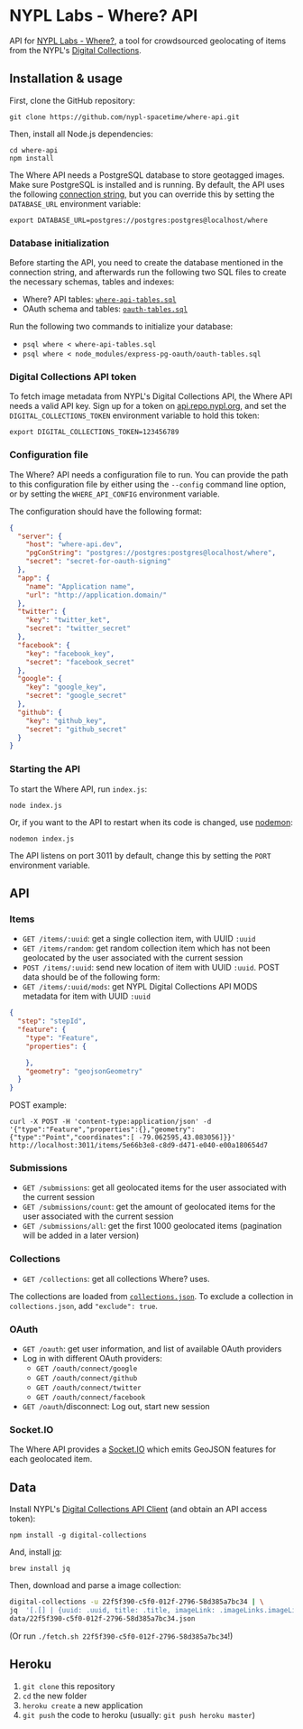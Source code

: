 # NYPL Labs - Where? API

API for [NYPL Labs - Where?](https://github.com/nypl-spacetime/where), a tool for crowdsourced geolocating of items from the NYPL's [Digital Collections](http://digitalcollections.nypl.org/).

## Installation & usage

First, clone the GitHub repository:

    git clone https://github.com/nypl-spacetime/where-api.git

Then, install all Node.js dependencies:

    cd where-api
    npm install

The Where API needs a PostgreSQL database to store geotagged images. Make sure PostgreSQL is installed and is running. By default, the API uses the following [connection string](https://github.com/brianc/node-postgres/wiki/pg#parameters), but you can override this by setting the `DATABASE_URL` environment variable:

    export DATABASE_URL=postgres://postgres:postgres@localhost/where

### Database initialization

Before starting the API, you need to create the database mentioned in the connection string, and afterwards run the following two SQL files to create the necessary schemas, tables and indexes:

  - Where? API tables: [`where-api-tables.sql`](https://www.pgadmin.org/download/)
  - OAuth schema and tables: [`oauth-tables.sql`](https://github.com/nypl-spacetime/express-pg-oauth/blob/master/oauth-tables.sql)

Run the following two commands to initialize your database:

  - `psql where < where-api-tables.sql`
  - `psql where < node_modules/express-pg-oauth/oauth-tables.sql`

### Digital Collections API token

To fetch image metadata from NYPL's Digital Collections API, the Where API needs a valid API key. Sign up for a token on [api.repo.nypl.org](http://api.repo.nypl.org/), and set the `DIGITAL_COLLECTIONS_TOKEN` environment variable to hold this token:

    export DIGITAL_COLLECTIONS_TOKEN=123456789

### Configuration file

The Where? API needs a configuration file to run. You can provide the path to this configuration file by either using the `--config` command line option, or by setting the `WHERE_API_CONFIG` environment variable.

The configuration should have the following format:

```json
{
  "server": {
    "host": "where-api.dev",
    "pgConString": "postgres://postgres:postgres@localhost/where",
    "secret": "secret-for-oauth-signing"
  },
  "app": {
    "name": "Application name",
    "url": "http://application.domain/"
  },
  "twitter": {
    "key": "twitter_ket",
    "secret": "twitter_secret"
  },
  "facebook": {
    "key": "facebook_key",
    "secret": "facebook_secret"
  },
  "google": {
    "key": "google_key",
    "secret": "google_secret"
  },
  "github": {
    "key": "github_key",
    "secret": "github_secret"
  }
}
```

### Starting the API

To start the Where API, run `index.js`:

    node index.js

Or, if you want to the API to restart when its code is changed, use [nodemon](https://github.com/remy/nodemon):

    nodemon index.js

The API listens on port 3011 by default, change this by setting the `PORT` environment variable.

## API

### Items

- `GET /items/:uuid`: get a single collection item, with UUID `:uuid`
- `GET /items/random`: get random collection item which has not been geolocated by the user associated with the current session
- `POST /items/:uuid`: send new location of item with UUID `:uuid`. POST data should be of the following form:
- `GET /items/:uuid/mods`: get NYPL Digital Collections API MODS metadata for item with UUID `:uuid`

```json
{
  "step": "stepId",
  "feature": {
    "type": "Feature",
    "properties": {

    },
    "geometry": "geojsonGeometry"
  }
}
```

POST example:

    curl -X POST -H 'content-type:application/json' -d '{"type":"Feature","properties":{},"geometry":{"type":"Point","coordinates":[ -79.062595,43.083056]}}' http://localhost:3011/items/5e66b3e8-c8d9-d471-e040-e00a180654d7

### Submissions

- `GET /submissions`: get all geolocated items for the user associated with the current session
- `GET /submissions/count`: get the amount of geolocated items for the user associated with the current session
- `GET /submissions/all`: get the first 1000 geolocated items (pagination will be added in a later version)

### Collections

- `GET /collections`: get all collections Where? uses.

The collections are loaded from [`collections.json`](data/collections.json). To exclude a collection in `collections.json`, add `"exclude": true`.

### OAuth

- `GET /oauth`: get user information, and list of available OAuth providers
- Log in with different OAuth providers:
  - `GET /oauth/connect/google`
  - `GET /oauth/connect/github`
  - `GET /oauth/connect/twitter`
  - `GET /oauth/connect/facebook`
- `GET /oauth`/disconnect: Log out, start new session

### Socket.IO

The Where API provides a [Socket.IO](http://socket.io/) which emits GeoJSON features for each geolocated item.

## Data

Install NYPL's [Digital Collections API Client](https://github.com/NYPL-publicdomain/api-client) (and obtain an API access token):

    npm install -g digital-collections

And, install [jq](https://stedolan.github.io/jq/):

    brew install jq

Then, download and parse a image collection:

```bash
digital-collections -u 22f5f390-c5f0-012f-2796-58d385a7bc34 | \
jq  '[.[] | {uuid: .uuid, title: .title, imageLink: .imageLinks.imageLink}]' > \
data/22f5f390-c5f0-012f-2796-58d385a7bc34.json
```

(Or run `./fetch.sh 22f5f390-c5f0-012f-2796-58d385a7bc34`!)

## Heroku

1. `git clone` this repository
2. `cd` the new folder
3. `heroku create` a new application
4. `git push` the code to heroku (usually: `git push heroku master`)
